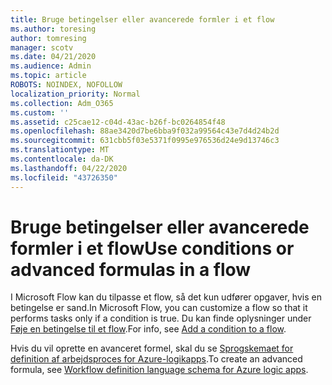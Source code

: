 ```yaml
---
title: Bruge betingelser eller avancerede formler i et flow
ms.author: toresing
author: tomresing
manager: scotv
ms.date: 04/21/2020
ms.audience: Admin
ms.topic: article
ROBOTS: NOINDEX, NOFOLLOW
localization_priority: Normal
ms.collection: Adm_O365
ms.custom: ''
ms.assetid: c25cae12-c04d-43ac-b26f-bc0264854f48
ms.openlocfilehash: 88ae3420d7be6bba9f032a99564c43e7d4d24b2d
ms.sourcegitcommit: 631cbb5f03e5371f0995e976536d24e9d13746c3
ms.translationtype: MT
ms.contentlocale: da-DK
ms.lasthandoff: 04/22/2020
ms.locfileid: "43726350"
---
```

# <a name="use-conditions-or-advanced-formulas-in-a-flow"></a><span data-ttu-id="da1ea-102">Bruge betingelser eller avancerede formler i et flow</span><span class="sxs-lookup"><span data-stu-id="da1ea-102">Use conditions or advanced formulas in a flow</span></span>

<span data-ttu-id="da1ea-103">I Microsoft Flow kan du tilpasse et flow, så det kun udfører opgaver, hvis en betingelse er sand.</span><span class="sxs-lookup"><span data-stu-id="da1ea-103">In Microsoft Flow, you can customize a flow so that it performs tasks only if a condition is true.</span></span> <span data-ttu-id="da1ea-104">Du kan finde oplysninger under [Føje en betingelse til et flow](https://go.microsoft.com/fwlink/?linkid=872112).</span><span class="sxs-lookup"><span data-stu-id="da1ea-104">For info, see [Add a condition to a flow](https://go.microsoft.com/fwlink/?linkid=872112).</span></span>
  
<span data-ttu-id="da1ea-105">Hvis du vil oprette en avanceret formel, skal du se [Sprogskemaet for definition af arbejdsproces for Azure-logikapps](https://aka.ms/logicexpressions).</span><span class="sxs-lookup"><span data-stu-id="da1ea-105">To create an advanced formula, see [Workflow definition language schema for Azure logic apps](https://aka.ms/logicexpressions).</span></span>
  

